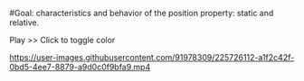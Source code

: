 #Goal: characteristics and behavior of the position property: static and relative.

Play >> Click to toggle color
  
https://user-images.githubusercontent.com/91978309/225726112-a1f2c42f-0bd5-4ee7-8879-a9d0c0f9bfa9.mp4





